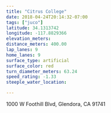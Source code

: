 ```yaml
---
title: "Citrus College"
date: 2018-04-24T20:14:32-07:00
tags: ["juco"]
latitude: 34.1313742
longitude: -117.8829366
elevation_meters:
distance_meters: 400.00
lap_lanes: 9
home_lanes: 9
surface_type: artificial
surface_color: red
turn_diameter_meters: 63.24
speed_rating: -1.33
steeple_water_location:

---
```

1000 W Foothill Blvd, Glendora, CA 91741
<!--more-->

